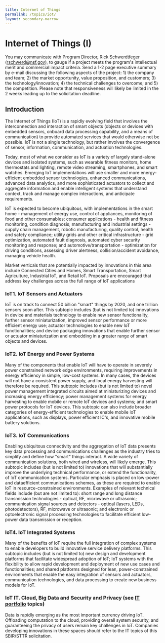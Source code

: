 ```yaml
---
title: Internet of Things
permalink: /topics/iot/
layout: secondary-narrow
---
```


# Internet of Things (I)
You may communicate with Program Director, Rick Schwerdtfeger (rschwerd@nsf.gov), to gauge if a project meets the program's intellectual merit and commercial impact criteria. Send a 1-2 page executive summary by e-mail discussing the following aspects of the project: 1) the company and team; 2) the market opportunity, value proposition, and customers; 3) the technology/innovation; 4) the technical challenges to overcome; and 5) the competition. Please note that responsiveness will likely be limited in the 2 weeks leading up to the solicitation deadline.

## Introduction
The Internet of Things (IoT) is a rapidly evolving field that involves the interconnection and interaction of smart objects (objects or devices with embedded sensors, onboard data processing capability, and a means of communication) to provide automated services that would otherwise not be possible. IoT is not a single technology, but rather involves the convergence of sensor, information, communication, and actuation technologies.

Today, most of what we consider as IoT is a variety of largely stand-alone devices and isolated systems, such as wearable fitness monitors, home thermostats and lighting, remote video streaming, smartphones, and smart watches. Emerging IoT implementations will use smaller and more energy- efficient embedded sensor technologies, enhanced communications, advanced data analytics, and more sophisticated actuators to collect and aggregate information and enable intelligent systems that understand context, track and manage complex interactions, and anticipate requirements.

IoT is expected to become ubiquitous, with implementations in the smart home - management of energy use, control of appliances, monitoring of food and other consumables; consumer applications - health and fitness monitoring, condition diagnosis; manufacturing and industrial settings - supply chain management, robotic manufacturing, quality control, health and safety compliance; utility grids and other critical infrastructure - grid optimization, automated fault diagnosis, automated cyber security monitoring and response; and automotive/transportation - optimization for driving conditions, assessing driver alertness, collision/accident avoidance, managing vehicle health.

Market verticals that are potentially impacted by innovations in this area include Connected Cities and Homes, Smart Transportation, Smart Agriculture, Industrial IoT, and Retail IoT. Proposals are encouraged that address key challenges across the full range of IoT applications

### IoT1. IoT Sensors and Actuators
IoT is on track to connect 50 billion "smart" things by 2020, and one trillion sensors soon after. This subtopic includes (but is not limited to) innovations in device and materials technology to enable new sensor functionality, further sensor miniaturization, improved sensor performance or more efficient energy use; actuator technologies to enable new IoT functionalities; and device packaging innovations that enable further sensor or actuator miniaturization and embedding in a greater range of smart objects and devices.

### IoT2. IoT Energy and Power Systems
Many of the components that enable IoT will have to operate in severely power constrained network edge environments, requiring improvements in energy efficiency in simple, low-cost systems. In many cases, the devices will not have a consistent power supply, and local energy harvesting will therefore be required. This subtopic includes (but is not limited to) novel power management integrated circuits aimed at miniaturizing devices and increasing energy efficiency; power management systems for energy harvesting to enable mobile or remote IoT devices and systems; and smart power protocols for IoT devices. This subtopic can also include broader categories of energy-efficient technologies to enable mobile IoT applications, such as displays, power efficient IC's, and innovative mobile battery solutions.

### IoT3. IoT Communications
Enabling ubiquitous connectivity and the aggregation of IoT data presents key data processing and communications challenges as the industry tries to simplify and define how "smart" things interact. A wide variety of communication solutions, both wired and wireless, will likely emerge. This subtopic includes (but is not limited to) innovations that will substantially improve the underlying technical performance, or extend the functionality, of IoT communication systems. Particular emphasis is placed on low-power and dataefficient communications schemes, as these are required to enable IoT in resource-constrained environments. Examples of relevant technical fields include (but are not limited to): short range and long distance transmission technologies - optical, RF, microwave or ultrasonic; communication signal sources and detectors - optical (lasers, LEDs, photodetectors), RF, microwave or ultrasonic; and electronic or optoelectronic signal processing technologies to facilitate efficient low-power data transmission or reception.

### IoT4. IoT Integrated Systems
Many of the benefits of IoT require the full integration of complex systems to enable developers to build innovative service delivery platforms. This subtopic includes (but is not limited to) new design and development platforms that facilitate widespread adoption of IoT; IoT systems with the flexibility to allow rapid development and deployment of new use cases and functionalities; and shared platforms designed for lean, power-constrained environments that enable the easy integration of sensors and actuators, communication technologies, and data processing to create new business models for IoT.

### IoT IT. Cloud, Big Data and Security and Privacy (see [IT portfolio]() topics)
Data is rapidly emerging as the most important currency driving IoT. Offloading computation to the cloud, providing overall system security, and guaranteeing the privacy of users remain key challenges in IoT. Companies developing innovations in these spaces should refer to the IT topics of this SBIR/STTR solicitation.
